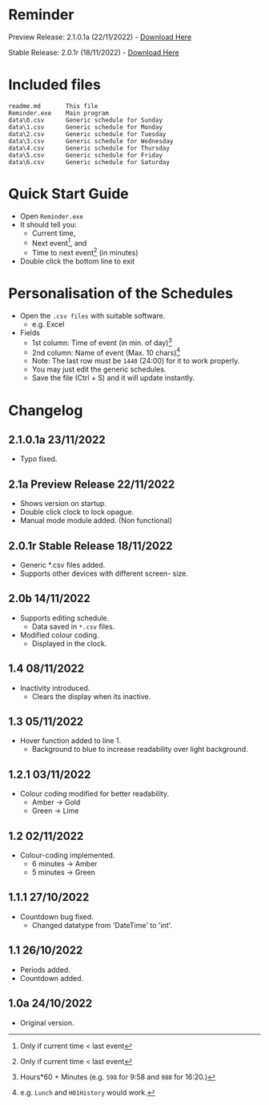 Reminder
================================================

Preview Release: 2.1.0.1a (22/11/2022) - [Download Here](https://github.com/flappy-boi/Reminder/raw/master/2.1.0.1a.zip)

Stable Release: 2.0.1r (18/11/2022) - [Download Here](https://github.com/flappy-boi/Reminder/raw/master/201r.zip)




Included files
================================================
```
readme.md       This file
Reminder.exe    Main program
data\0.csv      Generic schedule for Sunday
data\1.csv      Generic schedule for Monday
data\2.csv      Generic schedule for Tuesday
data\3.csv      Generic schedule for Wednesday
data\4.csv      Generic schedule for Thursday
data\5.csv      Generic schedule for Friday
data\6.csv      Generic schedule for Saturday
```




Quick Start Guide
================================================

- Open `Reminder.exe`
- It should tell you:
  - Current time,
  - Next event[^1], and
  - Time to next event[^1] (in minutes)
- Double click the bottom line to exit




Personalisation of the Schedules
================================================

- Open the `.csv files` with suitable software.
  - e.g. Excel
- Fields
  - 1st column: Time of event (in min. of day)[^2]
  - 2nd column: Name of event (Max. 10 chars)[^3]
  - Note: The last row must be `1440` (24:00) for it to work properly.
  - You may just edit the generic schedules.
  - Save the file (Ctrl + S) and it will update
    instantly.




Changelog
================================================

2.1.0.1a                              23/11/2022
------------------------------------------------
- Typo fixed.


2.1a            Preview Release       22/11/2022
------------------------------------------------
- Shows version on startup.
- Double click clock to lock opague.
- Manual mode module added. (Non functional)


2.0.1r          Stable Release        18/11/2022
------------------------------------------------
- Generic *.csv files added.
- Supports other devices with different screen-
  size.


2.0b                                  14/11/2022
------------------------------------------------
- Supports editing schedule.
  - Data saved in `*.csv` files. 
- Modified colour coding.
  - Displayed in the clock.


1.4                                   08/11/2022
------------------------------------------------
- Inactivity introduced.
  - Clears the display when its inactive.


1.3                                   05/11/2022
------------------------------------------------
- Hover function added to line 1.
  - Background to blue to increase readability
    over light background.


1.2.1                                 03/11/2022
------------------------------------------------
- Colour coding modified for better readability.
  - Amber -> Gold
  - Green -> Lime


1.2                                   02/11/2022
------------------------------------------------
- Colour-coding implemented.
  - 6 minutes -> Amber
  - 5 minutes -> Green


1.1.1                                 27/10/2022
------------------------------------------------
- Countdown bug fixed.
  - Changed datatype from 'DateTime' to 'int'.


1.1                                   26/10/2022
------------------------------------------------
- Periods added.
- Countdown added.


1.0a                                  24/10/2022
------------------------------------------------
- Original version.



[^1]: Only if current time < last event
[^2]: Hours*60 + Minutes (e.g. `598` for 9:58 and `980` for 16:20.)
[^3]: e.g. `Lunch` and `H01History` would work.
